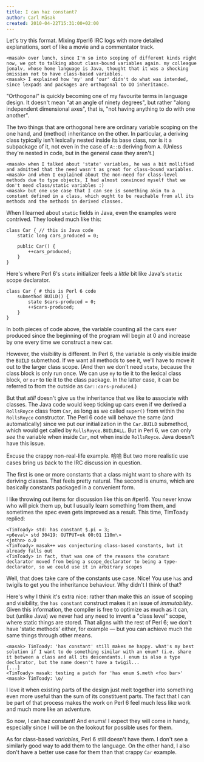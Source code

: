 ```yaml
---
title: I can haz constant?
author: Carl Mäsak
created: 2010-04-22T15:31:00+02:00
---
```

Let's try this format. Mixing #perl6 IRC logs with more detailed explanations, sort of like a movie and a commentator track.

    <masak> over lunch, since I'm so into scoping of different kinds right now, we got to talking about class-bound variables again. my colleague jonalv, whose home language is Java, thought that it was a shocking omission not to have class-based variables.
    <masak> I explained how 'my' and 'our' didn't do what was intended, since lexpads and packages are orthogonal to OO inheritance.


"Orthogonal" is quickly becoming one of my favourite terms in language design. It doesn't mean "at an angle of ninety degrees", but rather "along independent dimensional axes", that is, "not having anything to do with one another".

The two things that are orthogonal here are ordinary variable scoping on the one hand, and (method) inheritance on the other. In particular, a deriving class typically isn't lexically nested inside its base class, nor is it a subpackage of it, not even in the case of `A::B` deriving from `A`. (Unless they're nested in code, but in the general case they aren't.)

    <masak> when I talked about 'state' variables, he was a bit mollified and admitted that the need wasn't as great for class-bound variables.
    <masak> and when I explained about the non-need for class-level methods due to type objects, I had almost convinced myself that we don't need class/static variables :)
    <masak> but one use case that I can see is something akin to a constant defined in a class, which ought to be reachable from all its methods and the methods in derived classes.


When I learned about `static` fields in Java, even the examples were contrived. They looked much like this:

    class Car { // this is Java code
        static long cars_produced = 0;
    
        public Car() {
            ++cars_produced;
        }
    }


Here's where Perl 6's `state` initializer feels a *little* bit like Java's `static` scope declarator.

    class Car { # this is Perl 6 code
        submethod BUILD() {
            state $cars-produced = 0;
            ++$cars-produced;
        }
    }


In both pieces of code above, the variable counting all the cars ever produced since the beginning of the program will begin at 0 and increase by one every time we construct a new car.

However, the visibility is different. In Perl 6, the variable is only visible inside the `BUILD` submethod. If we want all methods to see it, we'll have to move it out to the larger class scope. (And then we don't need `state`, because the class block is only run once. We can use `my` to tie it to the lexical class block, or `our` to tie it to the class package. In the latter case, it can be referred to from the outside as `Car::cars-produced`.)

But that *still* doesn't give us the inheritance that we like to associate with classes. The Java code would keep ticking up cars even if we derived a `RollsRoyce` class from `Car`, as long as we called `super()` from within the `RollsRoyce` constructor. The Perl 6 code will behave the same (and automatically) since we put our initialization in the `Car.BUILD` submethod, which would get called by `RollsRoyce.BUILDALL`. But in Perl 6, we can only *see* the variable when inside `Car`, not when inside `RollsRoyce`. Java doesn't have this issue.

Excuse the crappy non-real-life example. 哈哈 But two more realistic use cases bring us back to the IRC discussion in question.

The first is one or more constants that a class might want to share with its deriving classes. That feels pretty natural. The second is enums, which are basically constants packaged in a convenient form.

I like throwing out items for discussion like this on #perl6. You never know who will pick them up, but I usually learn something from them, and sometimes the spec even gets improved as a result. This time, TimToady replied:

    <TimToady> std: has constant $.pi = 3;
    <p6eval> std 30419: OUTPUT«ok 00:01 110m␤»
    <jnthn> o.O
    <TimToady> masak++ was conjecturing class-based constants, but it already falls out
    <TimToady> in fact, that was one of the reasons the constant declarator moved from being a scope_declarator to being a type-declarator, so we could use it in arbitrary scopes


Well, that does take care of the constants use case. Nice! You use `has` and twigils to get you the inheritance behaviour. Why didn't I think of that?

Here's why I think it's extra nice: rather than make this an issue of scoping and visibility, the `has constant` construct makes it an issue of *immutability*. Given this information, the compiler is free to optimize as much as it can, but (unlike Java) we never had any need to invent a "class level" scope, where static things are stored. That aligns with the rest of Perl 6; we don't have 'static methods' either, for example — but you can achieve much the same things through other means.

    <masak> TimToady: 'has constant' still makes me happy. what's my best solution if I want to do something similar with an enum? (i.e. share it between a class and all its descendants.) enum is also a type declarator, but the name doesn't have a twigil...
    [...]
    <TimToady> masak: testing a patch for 'has enum $.meth <foo bar>'
    <masak> TimToady: \o/


I love it when existing parts of the design just melt together into something even more useful than the sum of its constituent parts. The fact that I can be part of that process makes the work on Perl 6 feel much less like work and much more like an adventure.

So now, I can haz constant! And enums! I expect they will come in handy, especially since I will be on the lookout for possible uses for them.

As for class-based *variables*, Perl 6 still doesn't have them. I don't see a similarly good way to add them to the language. On the other hand, I also don't have a better use case for them than that crappy `Car` example.


